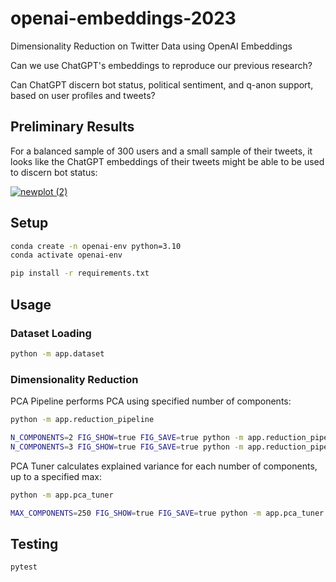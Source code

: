 # openai-embeddings-2023

Dimensionality Reduction on Twitter Data using OpenAI Embeddings


Can we use ChatGPT's embeddings to reproduce our previous research?

Can ChatGPT discern bot status, political sentiment, and q-anon support, based on user profiles and tweets?

## Preliminary Results

For a balanced sample of 300 users and a small sample of their tweets, it looks like the ChatGPT embeddings of their tweets might be able to be used to discern bot status:

<a href="https://s2t2.github.io/openai-embeddings-2023/reduction_results/tweets/bot_label/pca_2.html">

![newplot (2)](https://github.com/s2t2/openai-embeddings-2023/assets/1328807/751d5933-869a-4f05-8b86-d5283c95dfff)

</a>


## Setup

```sh
conda create -n openai-env python=3.10
conda activate openai-env
```

```sh
pip install -r requirements.txt
```

## Usage

### Dataset Loading

```sh
python -m app.dataset
```

### Dimensionality Reduction

PCA Pipeline performs PCA using specified number of components:

```sh
python -m app.reduction_pipeline

N_COMPONENTS=2 FIG_SHOW=true FIG_SAVE=true python -m app.reduction_pipeline
N_COMPONENTS=3 FIG_SHOW=true FIG_SAVE=true python -m app.reduction_pipeline
```

PCA Tuner calculates explained variance for each number of components, up to a specified max:

```sh
python -m app.pca_tuner

MAX_COMPONENTS=250 FIG_SHOW=true FIG_SAVE=true python -m app.pca_tuner
```




## Testing

```sh
pytest
```
